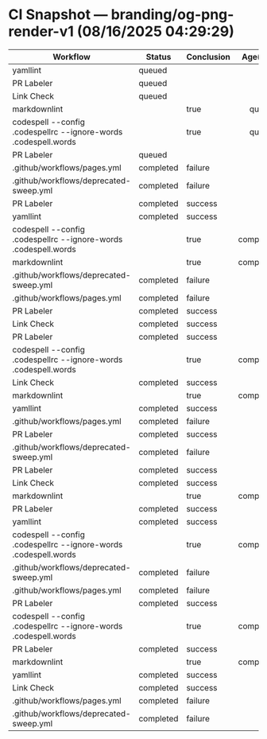 # CI Snapshot — branding/og-png-render-v1  (08/16/2025 04:29:29)

| Workflow | Status | Conclusion | Age(min) | URL |
|---|---|---|---:|---|
| yamllint | queued |  | 0 | https://github.com/rickballard/CoCivium/actions/runs/17006370024 |
| PR Labeler | queued |  | 0 | https://github.com/rickballard/CoCivium/actions/runs/17006370027 |
| Link Check | queued |  | 0 | https://github.com/rickballard/CoCivium/actions/runs/17006370030 |
| markdownlint || true | queued |  | 0 | https://github.com/rickballard/CoCivium/actions/runs/17006370033 |
| codespell --config .codespellrc --ignore-words .codespell.words || true | queued |  | 0 | https://github.com/rickballard/CoCivium/actions/runs/17006370029 |
| PR Labeler | queued |  | 0 | https://github.com/rickballard/CoCivium/actions/runs/17006370123 |
| .github/workflows/pages.yml | completed | failure | 0 | https://github.com/rickballard/CoCivium/actions/runs/17006369856 |
| .github/workflows/deprecated-sweep.yml | completed | failure | 0 | https://github.com/rickballard/CoCivium/actions/runs/17006369905 |
| PR Labeler | completed | success | 1 | https://github.com/rickballard/CoCivium/actions/runs/17006363981 |
| yamllint | completed | success | 1 | https://github.com/rickballard/CoCivium/actions/runs/17006363854 |
| codespell --config .codespellrc --ignore-words .codespell.words || true | completed | success | 1 | https://github.com/rickballard/CoCivium/actions/runs/17006363858 |
| markdownlint || true | completed | success | 1 | https://github.com/rickballard/CoCivium/actions/runs/17006363856 |
| .github/workflows/deprecated-sweep.yml | completed | failure | 1 | https://github.com/rickballard/CoCivium/actions/runs/17006363734 |
| .github/workflows/pages.yml | completed | failure | 1 | https://github.com/rickballard/CoCivium/actions/runs/17006363777 |
| PR Labeler | completed | success | 1 | https://github.com/rickballard/CoCivium/actions/runs/17006363851 |
| Link Check | completed | success | 1 | https://github.com/rickballard/CoCivium/actions/runs/17006363852 |
| PR Labeler | completed | success | 5 | https://github.com/rickballard/CoCivium/actions/runs/17006326242 |
| codespell --config .codespellrc --ignore-words .codespell.words || true | completed | success | 5 | https://github.com/rickballard/CoCivium/actions/runs/17006326102 |
| Link Check | completed | success | 5 | https://github.com/rickballard/CoCivium/actions/runs/17006326103 |
| markdownlint || true | completed | success | 5 | https://github.com/rickballard/CoCivium/actions/runs/17006326108 |
| yamllint | completed | success | 5 | https://github.com/rickballard/CoCivium/actions/runs/17006326101 |
| .github/workflows/pages.yml | completed | failure | 5 | https://github.com/rickballard/CoCivium/actions/runs/17006326021 |
| PR Labeler | completed | success | 5 | https://github.com/rickballard/CoCivium/actions/runs/17006326106 |
| .github/workflows/deprecated-sweep.yml | completed | failure | 5 | https://github.com/rickballard/CoCivium/actions/runs/17006325975 |
| PR Labeler | completed | success | 5 | https://github.com/rickballard/CoCivium/actions/runs/17006324487 |
| Link Check | completed | success | 5 | https://github.com/rickballard/CoCivium/actions/runs/17006324429 |
| markdownlint || true | completed | success | 5 | https://github.com/rickballard/CoCivium/actions/runs/17006324427 |
| PR Labeler | completed | success | 5 | https://github.com/rickballard/CoCivium/actions/runs/17006324437 |
| yamllint | completed | success | 5 | https://github.com/rickballard/CoCivium/actions/runs/17006324440 |
| codespell --config .codespellrc --ignore-words .codespell.words || true | completed | success | 5 | https://github.com/rickballard/CoCivium/actions/runs/17006324426 |
| .github/workflows/deprecated-sweep.yml | completed | failure | 5 | https://github.com/rickballard/CoCivium/actions/runs/17006324269 |
| .github/workflows/pages.yml | completed | failure | 5 | https://github.com/rickballard/CoCivium/actions/runs/17006324195 |
| PR Labeler | completed | success | 6 | https://github.com/rickballard/CoCivium/actions/runs/17006316168 |
| codespell --config .codespellrc --ignore-words .codespell.words || true | completed | success | 6 | https://github.com/rickballard/CoCivium/actions/runs/17006316171 |
| PR Labeler | completed | success | 6 | https://github.com/rickballard/CoCivium/actions/runs/17006316200 |
| markdownlint || true | completed | success | 6 | https://github.com/rickballard/CoCivium/actions/runs/17006316181 |
| yamllint | completed | success | 6 | https://github.com/rickballard/CoCivium/actions/runs/17006316169 |
| Link Check | completed | success | 6 | https://github.com/rickballard/CoCivium/actions/runs/17006316172 |
| .github/workflows/pages.yml | completed | failure | 6 | https://github.com/rickballard/CoCivium/actions/runs/17006316082 |
| .github/workflows/deprecated-sweep.yml | completed | failure | 6 | https://github.com/rickballard/CoCivium/actions/runs/17006316047 |



